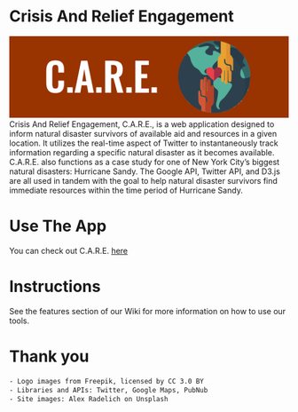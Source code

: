 # Crisis And Relief Engagement
![image](https://github.com/NailaInBits/care/blob/master/resources/images/careCover.png?raw=true)
Crisis And Relief Engagement, C.A.R.E., is a web application designed to inform natural disaster survivors of available aid and resources in a given location. It utilizes the real-time aspect of Twitter to instantaneously track information regarding a specific natural disaster as it becomes available. C.A.R.E. also functions as a case study for one of New York City’s biggest natural disasters: Hurricane Sandy. The Google API, Twitter API, and D3.js are all used in tandem with the goal to help natural disaster survivors find immediate resources within the time period of Hurricane Sandy.

# Use The App

You can check out C.A.R.E. [here](https://nailainbits.github.io/care/)

# Instructions

See the features section of our Wiki for more information on how to use our tools.

# Thank you
```
- Logo images from Freepik, licensed by CC 3.0 BY
- Libraries and APIs: Twitter, Google Maps, PubNub
- Site images: Alex Radelich on Unsplash
```
